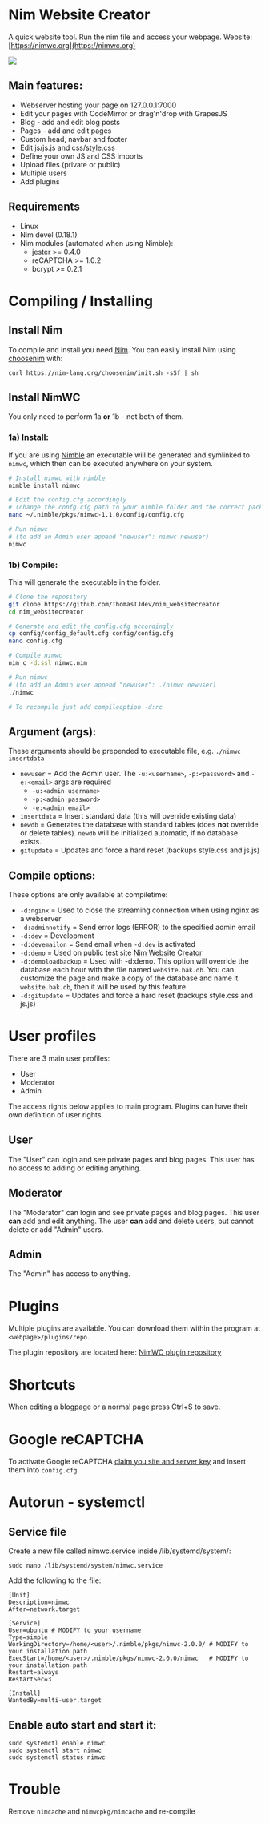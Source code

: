 # Nim Website Creator

A quick website tool. Run the nim file and access your webpage. Website: [https://nimwc.org](https://nimwc.org)

<img src="private/screenshots/NimWC_logo_shadow.png" style="max-height: 250px; display: block;" />


## Main features:
- Webserver hosting your page on 127.0.0.1:7000
- Edit your pages with CodeMirror or drag'n'drop with GrapesJS
- Blog - add and edit blog posts
- Pages - add and edit pages
- Custom head, navbar and footer
- Edit js/js.js and css/style.css
- Define your own JS and CSS imports
- Upload files (private or public)
- Multiple users
- Add plugins

## Requirements
- Linux
- Nim devel (0.18.1)
- Nim modules (automated when using Nimble):
  - jester >= 0.4.0
  - reCAPTCHA >= 1.0.2
  - bcrypt >= 0.2.1


# Compiling / Installing

## Install Nim
To compile and install you need [Nim](https://nim-lang.org/). You can easily install Nim using [choosenim](https://nim-lang.org/install_unix.html) with:
```
curl https://nim-lang.org/choosenim/init.sh -sSf | sh
```

## Install NimWC

You only need to perform 1a **or** 1b - not both of them.


### 1a) Install:

If you are using [Nimble](https://github.com/nim-lang/nimble) an executable will be generated and symlinked to `nimwc`, which then can be executed anywhere on your system.

```bash
# Install nimwc with nimble
nimble install nimwc

# Edit the config.cfg accordingly
# (change the confg.cfg path to your nimble folder and the correct package version)
nano ~/.nimble/pkgs/nimwc-1.1.0/config/config.cfg

# Run nimwc
# (to add an Admin user append "newuser": nimwc newuser)
nimwc
```


### 1b) Compile:

This will generate the executable in the folder. 

```bash
# Clone the repository
git clone https://github.com/ThomasTJdev/nim_websitecreator
cd nim_websitecreator

# Generate and edit the config.cfg accordingly
cp config/config_default.cfg config/config.cfg
nano config.cfg

# Compile nimwc
nim c -d:ssl nimwc.nim

# Run nimwc
# (to add an Admin user append "newuser": ./nimwc newuser)
./nimwc

# To recompile just add compileoption -d:rc
```


## Argument (args):

These arguments should be prepended to executable file, e.g. `./nimwc insertdata`

* `newuser` = Add the Admin user. The `-u:<username>`, `-p:<password>` and `-e:<email>` args are required
  * `-u:<admin username>`
  * `-p:<admin password>`
  * `-e:<admin email>`
* `insertdata` = Insert standard data (this will override existing data)
* `newdb` = Generates the database with standard tables (does **not** override or delete tables). `newdb` will be initialized automatic, if no database exists.
* `gitupdate` = Updates and force a hard reset (backups style.css and js.js)

## Compile options:

These options are only available at compiletime:

* `-d:nginx` = Used to close the streaming connection when using nginx as a webserver
* `-d:adminnotify` = Send error logs (ERROR) to the specified admin email
* `-d:dev` = Development
* `-d:devemailon` = Send email when `-d:dev` is activated
* `-d:demo` = Used on public test site [Nim Website Creator](https://nimwc.org)
* `-d:demoloadbackup` = Used with -d:demo. This option will override the database each hour with the file named `website.bak.db`. You can customize the page and make a copy of the database and name it `website.bak.db`, then it will be used by this feature.
* `-d:gitupdate` = Updates and force a hard reset (backups style.css and js.js)


# User profiles

There are 3 main user profiles:
* User
* Moderator
* Admin

The access rights below applies to main program. Plugins can have their own definition of user rights.

## User

The "User" can login and see private pages and blog pages. This user has no access to adding or editing anything.

## Moderator

The "Moderator" can login and see private pages and blog pages. This user **can** add and edit anything. The user **can** add and delete users, but cannot delete or add "Admin" users.

## Admin

The "Admin" has access to anything.

# Plugins

Multiple plugins are available. You can download them within the program at `<webpage>/plugins/repo`.

The plugin repository are located here: [NimWC plugin repository](https://github.com/ThomasTJdev/nimwc_plugins)


# Shortcuts

When editing a blogpage or a normal page press Ctrl+S to save.

# Google reCAPTCHA

To activate Google reCAPTCHA [claim you site and server key](https://www.google.com/recaptcha/admin) and insert them into `config.cfg`.

# Autorun - systemctl

## Service file

Create a new file called nimwc.service inside /lib/systemd/system/:
```
sudo nano /lib/systemd/system/nimwc.service
```

Add the following to the file:
```
[Unit]
Description=nimwc
After=network.target

[Service]
User=ubuntu # MODIFY to your username
Type=simple
WorkingDirectory=/home/<user>/.nimble/pkgs/nimwc-2.0.0/ # MODIFY to your installation path
ExecStart=/home/<user>/.nimble/pkgs/nimwc-2.0.0/nimwc   # MODIFY to your installation path
Restart=always
RestartSec=3

[Install]
WantedBy=multi-user.target
```

## Enable auto start and start it:
```
sudo systemctl enable nimwc
sudo systemctl start nimwc
sudo systemctl status nimwc
```


# Trouble

Remove `nimcache` and `nimwcpkg/nimcache` and re-compile